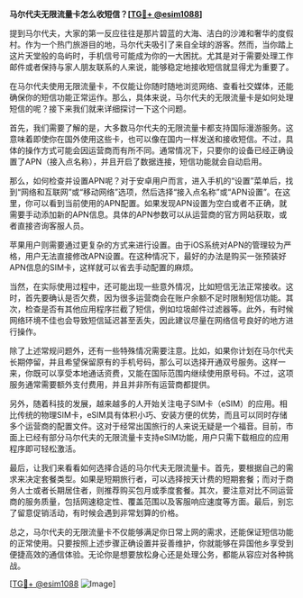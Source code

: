 **马尔代夫无限流量卡怎么收短信？[[TG💪+ @esim1088](https://t.me/s/esim1088)]**

提到马尔代夫，大家的第一反应往往是那片碧蓝的大海、洁白的沙滩和奢华的度假村。作为一个热门旅游目的地，马尔代夫吸引了来自全球的游客。然而，当你踏上这片天堂般的岛屿时，手机信号可能成为你的一大困扰。尤其是对于需要处理工作邮件或者保持与家人朋友联系的人来说，能够稳定地接收短信就显得尤为重要了。

在马尔代夫使用无限流量卡，不仅能让你随时随地浏览网络、查看社交媒体，还能确保你的短信功能正常运作。那么，具体来说，马尔代夫的无限流量卡是如何处理短信的呢？接下来我们就来详细探讨一下这个问题。

首先，我们需要了解的是，大多数马尔代夫的无限流量卡都支持国际漫游服务。这意味着即使你在国外使用这些卡，也可以像在国内一样发送和接收短信。不过，具体的操作方式可能会因运营商而有所不同。通常情况下，只要你的设备已经正确设置了APN（接入点名称），并且开启了数据连接，短信功能就会自动启用。

那么，如何检查并设置APN呢？对于安卓用户而言，进入手机的“设置”菜单后，找到“网络和互联网”或“移动网络”选项，然后选择“接入点名称”或“APN设置”。在这里，你可以看到当前使用的APN配置。如果发现APN设置为空白或者不正确，就需要手动添加新的APN信息。具体的APN参数可以从运营商的官方网站获取，或者直接咨询客服人员。

苹果用户则需要通过更复杂的方式来进行设置。由于iOS系统对APN的管理较为严格，用户无法直接修改APN设置。在这种情况下，最好的办法是购买一张预装好APN信息的SIM卡，这样就可以省去手动配置的麻烦。

当然，在实际使用过程中，还可能出现一些意外情况，比如短信无法正常接收。这时，首先要确认是否欠费，因为很多运营商会在账户余额不足时限制短信功能。其次，检查是否有其他应用程序拦截了短信，例如垃圾邮件过滤器等。此外，有时候网络环境不佳也会导致短信延迟甚至丢失，因此建议尽量在网络信号良好的地方进行操作。

除了上述常规问题外，还有一些特殊情况需要注意。比如，如果你计划在马尔代夫长期停留，并且希望保留原有的手机号码，那么可以选择开通双号服务。这样一来，你既可以享受本地通话资费，又能在国际范围内继续使用原号码。不过，这项服务通常需要额外支付费用，并且并非所有运营商都提供。

另外，随着科技的发展，越来越多的人开始关注电子SIM卡（eSIM）的应用。相比传统的物理SIM卡，eSIM具有体积小巧、安装方便的优势，而且可以同时存储多个运营商的配置文件。这对于经常出国旅行的人来说无疑是一个福音。目前，市面上已经有部分马尔代夫的无限流量卡支持eSIM功能，用户只需下载相应的应用程序即可轻松激活。

最后，让我们来看看如何选择合适的马尔代夫无限流量卡。首先，要根据自己的需求来决定套餐类型。如果是短期旅行者，可以选择按天计费的短期套餐；而对于商务人士或者长期居住者，则推荐购买包月或季度套餐。其次，要注意对比不同运营商的服务质量，包括网速稳定性、覆盖范围以及客服响应速度等方面。最后，别忘了留意促销活动，有时候会遇到非常划算的价格。

总之，马尔代夫的无限流量卡不仅能够满足你日常上网的需求，还能保证短信功能的正常使用。只要按照上述步骤正确设置并妥善维护，你就能够在异国他乡享受到便捷高效的通信体验。无论你是想要放松身心还是处理公务，都能从容应对各种挑战。

[[TG💪+ @esim1088](https://t.me/s/esim1088) ![Image](https://i.postimg.cc/4NQfJmqS/Snipaste-2025-05-13-00-14-12.png)]